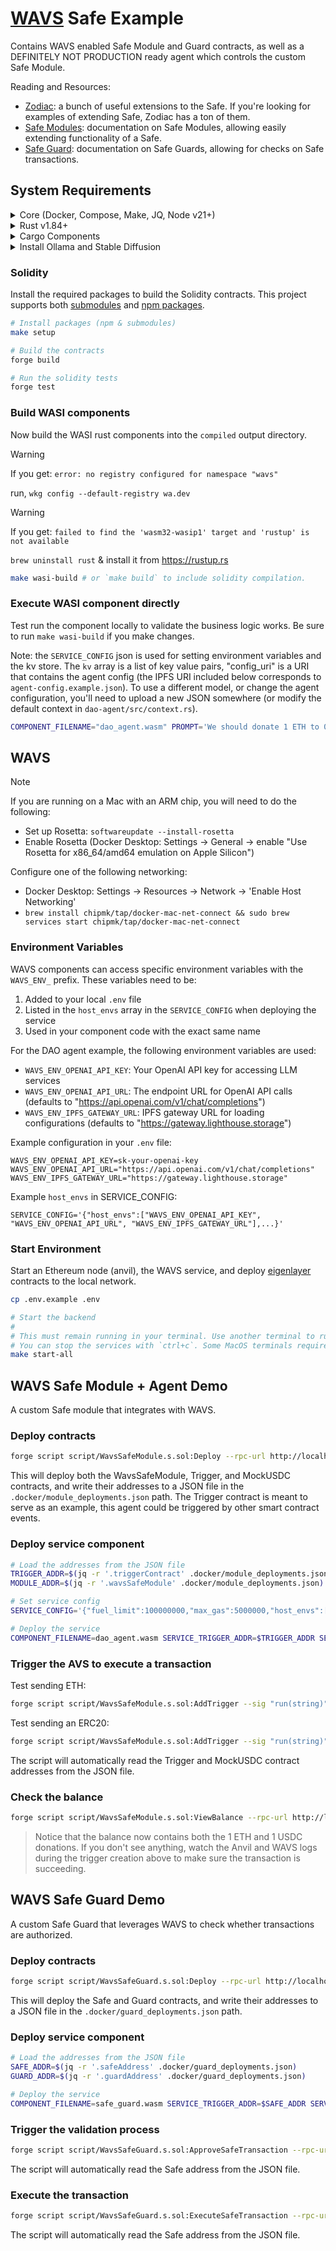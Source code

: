 # [WAVS](https://docs.wavs.xyz) Safe Example

Contains WAVS enabled Safe Module and Guard contracts, as well as a DEFINITELY NOT PRODUCTION ready agent which controls the custom Safe Module.

Reading and Resources:

- [Zodiac](https://www.zodiac.wiki/documentation): a bunch of useful extensions to the Safe. If you're looking for examples of extending Safe, Zodiac has a ton of them.
- [Safe Modules](https://docs.safe.global/advanced/smart-account-modules): documentation on Safe Modules, allowing easily extending functionality of a Safe.
- [Safe Guard](https://docs.safe.global/advanced/smart-account-guards): documentation on Safe Guards, allowing for checks on Safe transactions.

## System Requirements

<details>
<summary>Core (Docker, Compose, Make, JQ, Node v21+)</summary>

### Docker

- **MacOS**: `brew install --cask docker`
- **Linux**: `sudo apt -y install docker.io`
- **Windows WSL**: [docker desktop wsl](https://docs.docker.com/desktop/wsl/#turn-on-docker-desktop-wsl-2) & `sudo chmod 666 /var/run/docker.sock`
- [Docker Documentation](https://docs.docker.com/get-started/get-docker/)

### Docker Compose

- **MacOS**: Already installed with Docker installer
- **Linux + Windows WSL**: `sudo apt-get install docker-compose-v2`
- [Compose Documentation](https://docs.docker.com/compose/)

### Make

- **MacOS**: `brew install make`
- **Linux + Windows WSL**: `sudo apt -y install make`
- [Make Documentation](https://www.gnu.org/software/make/manual/make.html)

### JQ

- **MacOS**: `brew install jq`
- **Linux + Windows WSL**: `sudo apt -y install jq`
- [JQ Documentation](https://jqlang.org/download/)

### Node.js

- **Required Version**: v21+
- [Installation via NVM](https://github.com/nvm-sh/nvm?tab=readme-ov-file#installing-and-updating)
</details>

<details>

<summary>Rust v1.84+</summary>

### Rust Installation

```bash
curl --proto '=https' --tlsv1.2 -sSf https://sh.rustup.rs | sh

rustup toolchain install stable
rustup target add wasm32-wasip2
```

### Upgrade Rust

```bash
# Remove old targets if present
rustup target remove wasm32-wasi || true
rustup target remove wasm32-wasip1 || true

# Update and add required target
rustup update stable
rustup target add wasm32-wasip2
```

</details>

<details>
<summary>Cargo Components</summary>

### Install Cargo Components

```bash
# Install required cargo components
# https://github.com/bytecodealliance/cargo-component#installation
cargo install cargo-binstall
cargo binstall cargo-component warg-cli wkg --locked --no-confirm --force

# Configure default registry
wkg config --default-registry wa.dev
```

</details>

<details>
<summary>Install Ollama and Stable Diffusion</summary>
### Install Ollama (optional)

This example use an LLM configured for determinism, run locally with Ollama. The model is llama3.2, but other open source models can be used if you change the model parameter in the config.

If you do not want to run a model locally, set `WAVS_ENV_OPENAI_API_KEY` with a valid Open AI API key.

For more information about AVSs and deterministic AI, see our [blog post on the subject](https://www.layer.xyz/news-and-insights/deterministic-ai).

You can download Ollama here: https://ollama.com/

Get the llama 3.2 model.

```bash
ollama pull llama3.2
```

In a separate terminal run Ollama in the background with:

```bash
ollama serve
```

### Notes on Production Deployments

In a production AVS environment, you would need to ship an bundles that bundles WAVS, Ollama, and Stable Diffusion together into a new docker image. More information on support for WAVS sidecars will be forthcoming in a future release. For deterministic output, every AVS operator MUST use the same GPU.

</details>

### Solidity

Install the required packages to build the Solidity contracts. This project supports both [submodules](./.gitmodules) and [npm packages](./package.json).

```bash
# Install packages (npm & submodules)
make setup

# Build the contracts
forge build

# Run the solidity tests
forge test
```

### Build WASI components

Now build the WASI rust components into the `compiled` output directory.

> [!WARNING]
> If you get: `error: no registry configured for namespace "wavs"`
>
> run, `wkg config --default-registry wa.dev`

> [!WARNING]
> If you get: `failed to find the 'wasm32-wasip1' target and 'rustup' is not available`
>
> `brew uninstall rust` & install it from <https://rustup.rs>

```bash
make wasi-build # or `make build` to include solidity compilation.
```

### Execute WASI component directly

Test run the component locally to validate the business logic works. Be sure to run `make wasi-build` if you make changes.

Note: the `SERVICE_CONFIG` json is used for setting environment variables and the kv store. The `kv` array is a list of key value pairs, "config_uri" is a URI that contains the agent config (the IPFS URI included below corresponds to `agent-config.example.json`). To use a different model, or change the agent configuration, you'll need to upload a new JSON somewhere (or modify the default context in `dao-agent/src/context.rs`).

```bash
COMPONENT_FILENAME="dao_agent.wasm" PROMPT='We should donate 1 ETH to 0xDf3679681B87fAE75CE185e4f01d98b64Ddb64a3.' SERVICE_CONFIG='{"fuel_limit":100000000,"max_gas":5000000,"host_envs":["WAVS_ENV_OPENAI_API_KEY", "WAVS_ENV_OPENAI_API_URL", "WAVS_ENV_IPFS_GATEWAY_URL"],"kv":[["config_uri", "ipfs://bafkreiaqticxepygpav5h52kcqtid3ls2mm55i2so7edxmrdbn3z3rnyny"]],"workflow_id":"default","component_id":"default"}' make wasi-exec
```

## WAVS

> [!NOTE]
> If you are running on a Mac with an ARM chip, you will need to do the following:
>
> - Set up Rosetta: `softwareupdate --install-rosetta`
> - Enable Rosetta (Docker Desktop: Settings -> General -> enable "Use Rosetta for x86_64/amd64 emulation on Apple Silicon")
>
> Configure one of the following networking:
>
> - Docker Desktop: Settings -> Resources -> Network -> 'Enable Host Networking'
> - `brew install chipmk/tap/docker-mac-net-connect && sudo brew services start chipmk/tap/docker-mac-net-connect`

### Environment Variables

WAVS components can access specific environment variables with the `WAVS_ENV_` prefix. These variables need to be:

1. Added to your local `.env` file
2. Listed in the `host_envs` array in the `SERVICE_CONFIG` when deploying the service
3. Used in your component code with the exact same name

For the DAO agent example, the following environment variables are used:

- `WAVS_ENV_OPENAI_API_KEY`: Your OpenAI API key for accessing LLM services
- `WAVS_ENV_OPENAI_API_URL`: The endpoint URL for OpenAI API calls (defaults to "https://api.openai.com/v1/chat/completions")
- `WAVS_ENV_IPFS_GATEWAY_URL`: IPFS gateway URL for loading configurations (defaults to "https://gateway.lighthouse.storage")

Example configuration in your `.env` file:

```
WAVS_ENV_OPENAI_API_KEY=sk-your-openai-key
WAVS_ENV_OPENAI_API_URL="https://api.openai.com/v1/chat/completions"
WAVS_ENV_IPFS_GATEWAY_URL="https://gateway.lighthouse.storage"
```

Example `host_envs` in SERVICE_CONFIG:

```
SERVICE_CONFIG='{"host_envs":["WAVS_ENV_OPENAI_API_KEY", "WAVS_ENV_OPENAI_API_URL", "WAVS_ENV_IPFS_GATEWAY_URL"],...}'
```

### Start Environment

Start an Ethereum node (anvil), the WAVS service, and deploy [eigenlayer](https://www.eigenlayer.xyz/) contracts to the local network.

```bash
cp .env.example .env

# Start the backend
#
# This must remain running in your terminal. Use another terminal to run other commands.
# You can stop the services with `ctrl+c`. Some MacOS terminals require pressing it twice.
make start-all
```

## WAVS Safe Module + Agent Demo

A custom Safe module that integrates with WAVS.

### Deploy contracts

```bash
forge script script/WavsSafeModule.s.sol:Deploy --rpc-url http://localhost:8545 --broadcast
```

This will deploy both the WavsSafeModule, Trigger, and MockUSDC contracts, and write their addresses to a JSON file in the `.docker/module_deployments.json` path. The Trigger contract is meant to serve as an example, this agent could be triggered by other smart contract events.

### Deploy service component

```bash
# Load the addresses from the JSON file
TRIGGER_ADDR=$(jq -r '.triggerContract' .docker/module_deployments.json)
MODULE_ADDR=$(jq -r '.wavsSafeModule' .docker/module_deployments.json)

# Set service config
SERVICE_CONFIG='{"fuel_limit":100000000,"max_gas":5000000,"host_envs":["WAVS_ENV_OPENAI_API_KEY", "WAVS_ENV_OPENAI_API_URL", "WAVS_ENV_IPFS_GATEWAY_URL"],"kv":[],"workflow_id":"default","component_id":"default"}'

# Deploy the service
COMPONENT_FILENAME=dao_agent.wasm SERVICE_TRIGGER_ADDR=$TRIGGER_ADDR SERVICE_SUBMISSION_ADDR=$MODULE_ADDR SERVICE_CONFIG=$SERVICE_CONFIG make deploy-service
```

### Trigger the AVS to execute a transaction

Test sending ETH:

```bash
forge script script/WavsSafeModule.s.sol:AddTrigger --sig "run(string)" "We should donate 1 ETH to 0xDf3679681B87fAE75CE185e4f01d98b64Ddb64a3." --rpc-url http://localhost:8545 --broadcast
```

Test sending an ERC20:

```bash
forge script script/WavsSafeModule.s.sol:AddTrigger --sig "run(string)" "We should donate 1 USDC to 0xDf3679681B87fAE75CE185e4f01d98b64Ddb64a3." --rpc-url http://localhost:8545 --broadcast
```

The script will automatically read the Trigger and MockUSDC contract addresses from the JSON file.

### Check the balance

```bash
forge script script/WavsSafeModule.s.sol:ViewBalance --rpc-url http://localhost:8545
```

> Notice that the balance now contains both the 1 ETH and 1 USDC donations. If you don't see anything, watch the Anvil and WAVS logs during the trigger creation above to make sure the transaction is succeeding.

## WAVS Safe Guard Demo

A custom Safe Guard that leverages WAVS to check whether transactions are authorized.

### Deploy contracts

```bash
forge script script/WavsSafeGuard.s.sol:Deploy --rpc-url http://localhost:8545 --broadcast
```

This will deploy the Safe and Guard contracts, and write their addresses to a JSON file in the `.docker/guard_deployments.json` path.

### Deploy service component

```bash
# Load the addresses from the JSON file
SAFE_ADDR=$(jq -r '.safeAddress' .docker/guard_deployments.json)
GUARD_ADDR=$(jq -r '.guardAddress' .docker/guard_deployments.json)

# Deploy the service
COMPONENT_FILENAME=safe_guard.wasm SERVICE_TRIGGER_ADDR=$SAFE_ADDR SERVICE_SUBMISSION_ADDR=$GUARD_ADDR TRIGGER_EVENT="ApproveHash(bytes32,address)" make deploy-service
```

### Trigger the validation process

```bash
forge script script/WavsSafeGuard.s.sol:ApproveSafeTransaction --rpc-url http://localhost:8545 --broadcast
```

The script will automatically read the Safe address from the JSON file.

### Execute the transaction

```bash
forge script script/WavsSafeGuard.s.sol:ExecuteSafeTransaction --rpc-url http://localhost:8545 --broadcast
```

The script will automatically read the Safe address from the JSON file.

